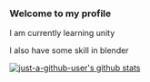 ### Welcome to my profile 
I am currently learning unity

I also have some skill in blender

<!--
**just-a-github-user/just-a-github-user** is a ✨ _special_ ✨ repository because its `README.md` (this file) appears on your GitHub profile.

Here are some ideas to get you started:

- 🔭 I’m currently working on ...
- 🌱 I’m currently learning ...
- 👯 I’m looking to collaborate on ...
- 🤔 I’m looking for help with ...
- 💬 Ask me about ...
- 📫 How to reach me: ...
- 😄 Pronouns: ...
- ⚡ Fun fact: ...
-->
[![just-a-github-user's github stats](https://github-readme-stats.vercel.app/api?username=just-a-github-user&show_icons=true&theme=dark&count_private=true)](https://github.com/anuraghazra/github-readme-stats)
